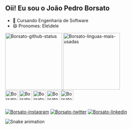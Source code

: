 ## Oii! Eu sou o João Pedro Borsato

- 🌱 Cursando Engenharia de Software
- 😄 Pronomes: Ele\dele

<div>
    <a href="https://github.com/JoaoBorsato">
    <img height="180em" src="https://github-readme-stats.vercel.app/api?username=JoaoBorsato&show_icons=true&theme=midnight-purple&include_all_comits=true&count_private=true&hide_border=true" alt="Borsato-github-status">
    <img height="180em" src="https://github-readme-stats.vercel.app/api/top-langs/?username=JoaoBorsato&theme=midnight-purple&hide_border=true&layout=compact" alt="Borsato-linguas-mais-usadas">
</div>
  
<div style="display: inline-block;">
    <img align="center" alt="Borsato-C++" height="30" width="40" src="https://cdn.jsdelivr.net/gh/devicons/devicon/icons/cplusplus/cplusplus-original.svg" />
    <img align="center" alt="Borsato-css" height="30" width="40" src="https://cdn.jsdelivr.net/gh/devicons/devicon/icons/css3/css3-original.svg" />
    <img align="center" alt="Borsato-html" height="30" width="40" src="https://cdn.jsdelivr.net/gh/devicons/devicon/icons/html5/html5-original.svg" />
    <img align="center" alt="Borsato-Js" height="30" width="40" src="https://cdn.jsdelivr.net/gh/devicons/devicon/icons/javascript/javascript-original.svg" />
    <img align="center" alt="Borsato-Python" height="30" width="40" src="https://cdn.jsdelivr.net/gh/devicons/devicon/icons/python/python-original.svg" />
</div>

##
  
<div>
    <a href="https://www.instagram.com/joao_pborsato/"><img src="https://img.shields.io/badge/Instagram-E4405F?style=for-the-badge&logo=instagram&logoColor=white" alt="Borsato-instagram"></a>
    <a href="https://twitter.com/Borsato_Avlu"><img src="https://img.shields.io/badge/Twitter-1DA1F2?style=for-the-badge&logo=twitter&logoColor=white" alt="Borsato-twitter"></a>
    <a href="https://www.linkedin.com/in/joão-pedro-borsato-665252276/"><img src="https://img.shields.io/badge/LinkedIn-0077B5?style=for-the-badge&logo=linkedin&logoColor=white" alt="Borsato-linkedin"></a>
</div>
  
![Snake animation]()
